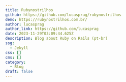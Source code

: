 ```yaml
---
title: Rubynostrilhos
github: https://github.com/lucasprag/rubynostrilhos
demo: https://rubynostrilhos.com.br/
author: lucasprag
author_link: https://github.com/lucasprag
date: 2023-11-29T03:09:44.625Z
description: Blog about Ruby on Rails (pt-br)
ssg:
  - Jekyll
css: []
cms: []
category:
  - Blog
draft: false
---
```

